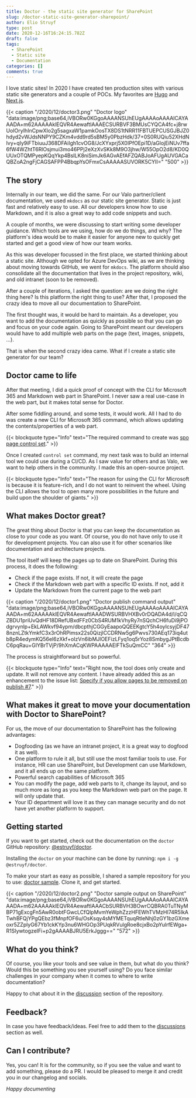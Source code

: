 ```yaml
---
title: Doctor - the static site generator for SharePoint
slug: /doctor-static-site-generator-sharepoint/
author: Elio Struyf
type: post
date: 2020-12-16T16:24:15.782Z
draft: false
tags:
  - SharePoint
  - Static site
  - Documentation
categories: []
comments: true
---
```


I love static sites! In 2020 I have created ten production sites with various static site generators and a couple of POCs. My favorites are [Hugo](https://gohugo.io/) and [Next.js](https://nextjs.org/).

{{< caption "/2020/12/doctor3.png" "Doctor logo"  "data:image/png;base64,iVBORw0KGgoAAAANSUhEUgAAAAoAAAAICAYAAADA+m62AAAAAklEQVR4AewaftIAAAECSURBVF3BMUsCYQCA4fc+j8rwUoIOryIhInCpwXIo2g5sagxaW1pamkOosTX8DS1tNRR11FBTUEPCUSGJBJZ0hdyd2vWJdsNNPY9CZKm4vdd9rd5sBM5y0PbzHdk/37+0S0RUQiu52XHdNIvy+qIy9iFTbiuuJ368DFAiIgh1cvOG8/JcXYxprj5X0IPfOEpi1D/aGlojEiNUv7ffa6fW4WZhtT6RlOsjmui3mo46PPj2eXzXvSKk8M9O3jhw/W55OpO2d8/KD0QUUxOTQMPyepKQqYkp4BsILK8niSimJk6AGvAEfAFZQABJoAFUgAUVGACaQBZoA2ngFjCAGSAFPP4BbqpYsOFmxCsAAAAASUVORK5CYII=" "500" >}}

## The story

Internally in our team, we did the same. For our Valo partner/client documentation, we used `mkdocs` as our static site generator. Static is just fast and relatively easy to use. All our developers know how to use Markdown, and it is also a great way to add code snippets and such.

A couple of months, we were discussing to start writing some developer guidance. Which tools are we using, how do we do things, and why? The platform's idea would be to make it easier for anyone new to quickly get started and get a good view of how our team works.

As this was developer focussed in the first place, we started thinking about a static site. Although we opted for Azure DevOps wiki, as we are thinking about moving towards GitHub, we went for `mkdocs`. The platform should also consolidate all the documentation that lives in the project repository, wiki, and old intranet (soon to be removed).

After a couple of iterations, I asked the question: are we doing the right thing here? Is this platform the right thing to use? After that, I proposed the crazy idea to move all our documentation to SharePoint.

The first thought was, it would be hard to maintain. As a developer, you want to add the documentation as quickly as possible so that you can go and focus on your code again. Going to SharePoint meant our developers would have to add multiple web parts on the page (text, images, snippets, ...).

That is when the second crazy idea came. What if I create a static site generator for our team?

## Doctor came to life

After that meeting, I did a quick proof of concept with the CLI for Microsoft 365 and Markdown web part in SharePoint. I never saw a real use-case in the web part, but it makes total sense for Doctor.

After some fiddling around, and some tests, it would work. All I had to do was create a new CLI for Microsoft 365 command, which allows updating the contents/properties of a web part.

{{< blockquote type="Info" text="The required command to create was [spo page control set](https://pnp.github.io/cli-microsoft365/cmd/spo/page/page-control-set/)." >}}

Once I created `control set` command, my next task was to build an internal tool we could use during a CI/CD. As I saw value for others and as Valo, we want to help others in the community. I made this an open-source project.

{{< blockquote type="Info" text="The reason for using the CLI for Microsoft is because it is feature-rich, and I do not want to reinvent the wheel. Using the CLI allows the tool to open many more possibilities in the future and build upon the shoulder of giants." >}}

## What makes Doctor great?

The great thing about Doctor is that you can keep the documentation as close to your code as you want. Of course, you do not have only to use it for development projects. You can also use it for other scenarios like documentation and architecture projects.

The tool itself will keep the pages up to date on SharePoint. During this process, it does the following:

- Check if the page exists. If not, it will create the page
- Check if the Markdown web part with a specific ID exists. If not, add it
- Update the Markdown from the current page to the web part

{{< caption "/2020/12/doctor1.png" "Doctor publish command output"  "data:image/png;base64,iVBORw0KGgoAAAANSUhEUgAAAAoAAAAICAYAAADA+m62AAAAAklEQVR4AewaftIAAADWSURBVHXBv0rDQADA4d/l/qCQZBDU1priUvQdHF18DRefUBxdFFz0CbS4RUM1kVhyRy7nSQchCH6fuDi9jPOdgrvynlp+EkLAWkvf94ypm/dbcpthjCGGyEaapoQQEEKgtcY5h4oyIcsyjDF478nznLZtkYmkfC3x3rOhRPimsx22s0QizjlCCDRNw5g6Pwvs730AEq173iq4utb8pR4edymKQ56el6zXkf+oIzVn6ibMJlOEFizLFyq1oq5rYoz8SmbygJPtBcdbC6pqRau+GIYBrTVjP/9hXmACqKWPAAAAAElFTkSuQmCC" "364" >}}

The process is straightforward but so powerful.

{{< blockquote type="Info" text="Right now, the tool does only create and update. It will not remove any content. I have already added this as an enhancement to the issue list: [Specify if you allow pages to be removed on publish #7](https://github.com/estruyf/doctor/issues/7)." >}}

## What makes it great to move your documentation with Doctor to SharePoint?

For us, the move of our documentation to SharePoint has the following advantages:

- Dogfooding (as we have an intranet project, it is a great way to dogfood it as well).
- One platform to rule it all, but still use the most familiar tools to use. For instance, HR can use SharePoint, but Development can use Markdown, and it all ends up on the same platform.
- Powerful search capabilities of Microsoft 365
- You can modify the page, add web parts to it, change its layout, and so much more as long as you keep the Markdown web part on the page. It will only update that.
- Your ID department will love it as they can manage security and do not have yet another platform to support.

## Getting started

If you want to get started, check out the documentation on the `doctor` GitHub repository: [@estruyf/doctor](https://github.com/estruyf/doctor).

Installing the `doctor` on your machine can be done by running: `npm i -g @estruyf/doctor`.

To make your start as easy as possible, I shared a sample repository for you to use: [doctor sample](https://github.com/estruyf/doctor-sample). Clone it, and get started.

{{< caption "/2020/12/doctor2.png" "Doctor sample output on SharePoint"  "data:image/png;base64,iVBORw0KGgoAAAANSUhEUgAAAAoAAAAICAYAAADA+m62AAAAAklEQVR4AewaftIAAACbSURBVH3BOwrCQBRA0TuTNyMBP71gExcgFn5AwR0obtFGwcLCfQlpMvmYeWphZzzHFEWhTVMzHI74R5IkATwhBFQjYPgQEbz3fMnpfOF6u/OsKsqy4sMYMETquqRtleNhj0zGY1bzGXmeoxr5ZZplyG67Yb1ckKYp3nu6WHGOp3PUqkRVulgRoe8cjxBo2pYulrfEWga+R1SlywtogzeIFi+p2gAAAABJRU5ErkJggg==" "572" >}}

## What do you think?

Of course, you like your tools and see value in them, but what do you think? Would this be something you see yourself using? Do you face similar challenges in your company when it comes to where to write documentation?

Happy to chat about it in the [discussion](https://github.com/estruyf/doctor/discussions) section of the repository.

## Feedback?

In case you have feedback/ideas. Feel free to add them to the [discussions](https://github.com/estruyf/doctor/discussions) section as well. 

## Can I contribute?

Yes, you can! It is for the community, so if you see the value and want to add something, please do a PR. I would be pleased to merge it and credit you in our changelog and socials.

*Happy documenting*

